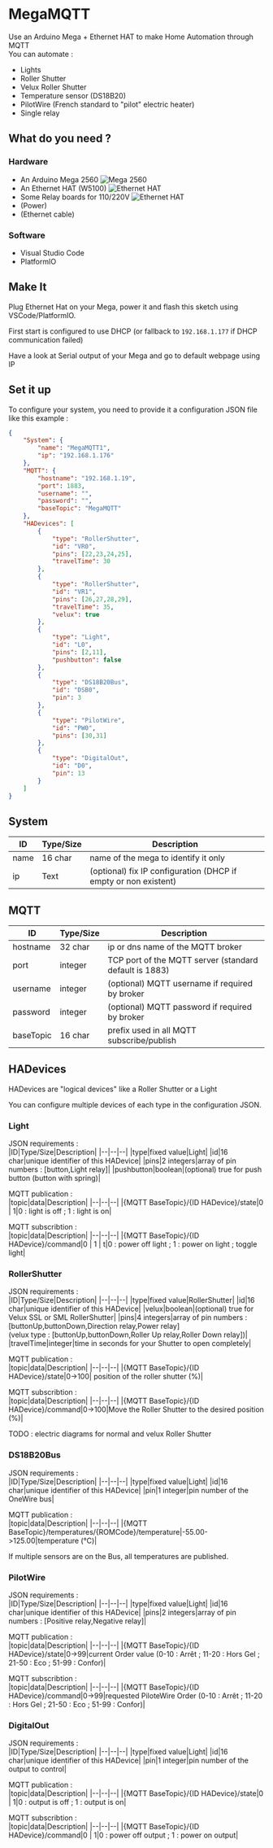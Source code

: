 # MegaMQTT

Use an Arduino Mega + Ethernet HAT to make Home Automation through MQTT  
You can automate : 
- Lights
- Roller Shutter
- Velux Roller Shutter
- Temperature sensor (DS18B20)
- PilotWire (French standard to "pilot" electric heater)
- Single relay

## What do you need ?

### Hardware

 - An Arduino Mega 2560 ![Mega 2560](https://raw.github.com/Domochip/MegaMQTT/master/img/mega.jpg)
 - An Ethernet HAT (W5100) ![Ethernet HAT](https://raw.github.com/Domochip/MegaMQTT/master/img/W5100%20hat.jpg)
 - Some Relay boards for 110/220V ![Ethernet HAT](https://raw.github.com/Domochip/MegaMQTT/master/img/relay%20board.jpg)
 - (Power)
 - (Ethernet cable)

### Software

 - Visual Studio Code
 - PlatformIO

## Make It

Plug Ethernet Hat on your Mega, power it and flash this sketch using VSCode/PlatformIO.

First start is configured to use DHCP (or fallback to `192.168.1.177` if DHCP communication failed)

Have a look at Serial output of your Mega and go to default webpage using IP

## Set it up

To configure your system, you need to provide it a configuration JSON file like this example : 

```json
{
    "System": {
        "name": "MegaMQTT1",
        "ip": "192.168.1.176"
    },
    "MQTT": {
        "hostname": "192.168.1.19",
        "port": 1883,
        "username": "",
        "password": "",
        "baseTopic": "MegaMQTT"
    },
    "HADevices": [
        {
            "type": "RollerShutter",
            "id": "VR0",
            "pins": [22,23,24,25],
            "travelTime": 30
        },
        {
            "type": "RollerShutter",
            "id": "VR1",
            "pins": [26,27,28,29],
            "travelTime": 35,
            "velux": true
        },
        {
            "type": "Light",
            "id": "L0",
            "pins": [2,11],
            "pushbutton": false
        },
        {
            "type": "DS18B20Bus",
            "id": "DSB0",
            "pin": 3
        },
        {
            "type": "PilotWire",
            "id": "PW0",
            "pins": [30,31]
        },
        {
            "type": "DigitalOut",
            "id": "D0",
            "pin": 13
        }
    ]
}
```

## System

|ID|Type/Size|Description|
|--|--|--|
|name|16 char|name of the mega to identify it only|
|ip|Text|(optional) fix IP configuration (DHCP if empty or non existent)|

## MQTT

|ID|Type/Size|Description|
|--|--|--|
|hostname|32 char|ip or dns name of the MQTT broker|
|port|integer|TCP port of the MQTT server (standard default is 1883)|
|username|integer|(optional) MQTT username if required by broker|
|password|integer|(optional) MQTT password if required by broker|
|baseTopic|16 char|prefix used in all MQTT subscribe/publish|

## HADevices

HADevices are "logical devices" like a Roller Shutter or a Light

You can configure multiple devices of each type in the configuration JSON.

### Light

JSON requirements :  
|ID|Type/Size|Description|
|--|--|--|
|type|fixed value|Light|
|id|16 char|unique identifier of this HADevice|
|pins|2 integers|array of pin numbers : [button,Light relay]|
|pushbutton|boolean|(optional) true for push button (button with spring)|

MQTT publication :  
|topic|data|Description|
|--|--|--|
|{MQTT BaseTopic}/{ID HADevice}/state|0 \| 1|0 : light is off ; 1 : light is on|

MQTT subscribtion :  
|topic|data|Description|
|--|--|--|
|{MQTT BaseTopic}/{ID HADevice}/command|0 \| 1 \| t|0 : power off light ; 1 : power on light ; toggle light|

### RollerShutter

JSON requirements :  
|ID|Type/Size|Description|
|--|--|--|
|type|fixed value|RollerShutter|
|id|16 char|unique identifier of this HADevice|
|velux|boolean|(optional) true for Velux SSL or SML RollerShutter|
|pins|4 integers|array of pin numbers : [buttonUp,buttonDown,Direction relay,Power relay]<br>(velux type : [buttonUp,buttonDown,Roller Up relay,Roller Down relay])|
|travelTime|integer|time in seconds for your Shutter to open completely|

MQTT publication :  
|topic|data|Description|
|--|--|--|
|{MQTT BaseTopic}/{ID HADevice}/state|0->100| position of the roller shutter (%)|

MQTT subscribtion :  
|topic|data|Description|
|--|--|--|
|{MQTT BaseTopic}/{ID HADevice}/command|0->100|Move the Roller Shutter to the desired position (%)|

TODO : electric diagrams for normal and velux Roller Shutter

### DS18B20Bus

JSON requirements :  
|ID|Type/Size|Description|
|--|--|--|
|type|fixed value|Light|
|id|16 char|unique identifier of this HADevice|
|pin|1 integer|pin number of the OneWire bus|

MQTT publication :  
|topic|data|Description|
|--|--|--|
|{MQTT BaseTopic}/temperatures/{ROMCode}/temperature|-55.00->125.00|temperature (°C)|

If multiple sensors are on the Bus, all temperatures are published.  

### PilotWire

JSON requirements :  
|ID|Type/Size|Description|
|--|--|--|
|type|fixed value|Light|
|id|16 char|unique identifier of this HADevice|
|pins|2 integers|array of pin numbers : [Positive relay,Negative relay]|

MQTT publication :  
|topic|data|Description|
|--|--|--|
|{MQTT BaseTopic}/{ID HADevice}/state|0->99|current Order value (0-10 : Arrêt ; 11-20 : Hors Gel ; 21-50 : Eco ; 51-99 : Confor)|

MQTT subscribtion :  
|topic|data|Description|
|--|--|--|
|{MQTT BaseTopic}/{ID HADevice}/command|0->99|requested PiloteWire Order (0-10 : Arrêt ; 11-20 : Hors Gel ; 21-50 : Eco ; 51-99 : Confor)|

### DigitalOut

JSON requirements :  
|ID|Type/Size|Description|
|--|--|--|
|type|fixed value|Light|
|id|16 char|unique identifier of this HADevice|
|pin|1 integer|pin number of the output to control|

MQTT publication :  
|topic|data|Description|
|--|--|--|
|{MQTT BaseTopic}/{ID HADevice}/state|0 \| 1|0 : output is off ; 1 : output is on|

MQTT subscribtion :  
|topic|data|Description|
|--|--|--|
|{MQTT BaseTopic}/{ID HADevice}/command|0 \| 1|0 : power off output ; 1 : power on output|